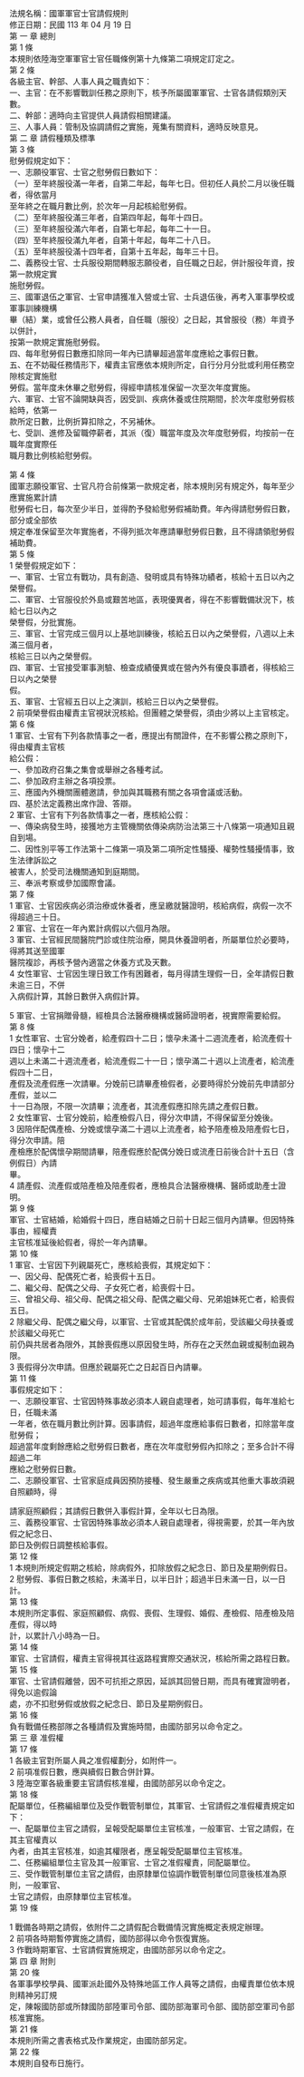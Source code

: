 法規名稱：國軍軍官士官請假規則  
修正日期：民國 113 年 04 月 19 日  
第 一 章 總則  
第 1 條  
本規則依陸海空軍軍官士官任職條例第十九條第二項規定訂定之。  
第 2 條  
各級主官、幹部、人事人員之職責如下：  
一、主官：在不影響戰訓任務之原則下，核予所屬國軍軍官、士官各請假類別天數。  
二、幹部：適時向主官提供人員請假相關建議。  
三、人事人員：管制及協調請假之實施，蒐集有關資料，適時反映意見。  
第 二 章 請假種類及標準  
第 3 條  
慰勞假規定如下：  
一、志願役軍官、士官之慰勞假日數如下：  
（一）至年終服役滿一年者，自第二年起，每年七日。但初任人員於二月以後任職者，得依當月  
至年終之在職月數比例，於次年一月起核給慰勞假。  
（二）至年終服役滿三年者，自第四年起，每年十四日。  
（三）至年終服役滿六年者，自第七年起，每年二十一日。  
（四）至年終服役滿九年者，自第十年起，每年二十八日。  
（五）至年終服役滿十四年者，自第十五年起，每年三十日。  
二、義務役士官、士兵服役期間轉服志願役者，自任職之日起，併計服役年資，按第一款規定實  
施慰勞假。  
三、國軍退伍之軍官、士官申請獲准入營或士官、士兵退伍後，再考入軍事學校或軍事訓練機構  
畢（結）業，或曾任公務人員者，自任職（服役）之日起，其曾服役（務）年資予以併計，  
按第一款規定實施慰勞假。  
四、每年慰勞假日數應扣除同一年內已請畢超過當年度應給之事假日數。  
五、在不妨礙任務情形下，權責主官應依本規則所定，自行分月分批或利用任務空隙核定實施慰  
勞假。當年度未休畢之慰勞假，得經申請核准保留一次至次年度實施。  
六、軍官、士官不論開缺與否，因受訓、疾病休養或住院期間，於次年度慰勞假核給時，依第一  
款所定日數，比例折算扣除之，不另補休。  
七、受訓、進修及留職停薪者，其派（復）職當年度及次年度慰勞假，均按前一在職年度實際任  
職月數比例核給慰勞假。  


第 4 條  
國軍志願役軍官、士官凡符合前條第一款規定者，除本規則另有規定外，每年至少應實施累計請  
慰勞假七日，每次至少半日，並得酌予發給慰勞假補助費。年內得請慰勞假日數，部分或全部依  
規定奉准保留至次年實施者，不得列抵次年應請畢慰勞假日數，且不得請領慰勞假補助費。  
第 5 條  
1 榮譽假規定如下：  
一、軍官、士官立有戰功，具有創造、發明或具有特殊功績者，核給十五日以內之榮譽假。  
二、軍官、士官服役於外島或艱苦地區，表現優異者，得在不影響戰備狀況下，核給七日以內之  
榮譽假，分批實施。  
三、軍官、士官完成三個月以上基地訓練後，核給五日以內之榮譽假，八週以上未滿三個月者，  
核給三日以內之榮譽假。  
四、軍官、士官接受軍事測驗、檢查成績優異或在營內外有優良事蹟者，得核給三日以內之榮譽  
假。  
五、軍官、士官經五日以上之演訓，核給三日以內之榮譽假。  
2 前項榮譽假由權責主官視狀況核給。但團體之榮譽假，須由少將以上主官核定。  
第 6 條  
1 軍官、士官有下列各款情事之一者，應提出有關證件，在不影響公務之原則下，得由權責主官核  
給公假：  
一、參加政府召集之集會或舉辦之各種考試。  
二、參加政府主辦之各項投票。  
三、應國內外機關團體邀請，參加與其職務有關之各項會議或活動。  
四、基於法定義務出席作證、答辯。  
2 軍官、士官有下列各款情事之一者，應核給公假：  
一、傳染病發生時，接獲地方主管機關依傳染病防治法第三十八條第一項通知且親自到場。  
二、因性別平等工作法第十二條第一項及第二項所定性騷擾、權勢性騷擾情事，致生法律訴訟之  
被害人，於受司法機關通知到庭期間。  
三、奉派考察或參加國際會議。  
第 7 條  
1 軍官、士官因疾病必須治療或休養者，應呈繳就醫證明，核給病假，病假一次不得超過三十日。  
2 軍官、士官在一年內累計病假以六個月為限。  
3 軍官、士官經民間醫院門診或住院治療，開具休養證明者，所屬單位於必要時，得將其送至國軍  
醫院複診，再核予營內適當之休養方式及天數。  
4 女性軍官、士官因生理日致工作有困難者，每月得請生理假一日，全年請假日數未逾三日，不併  
入病假計算，其餘日數併入病假計算。  


5 軍官、士官捐贈骨髓，經檢具合法醫療機構或醫師證明者，視實際需要給假。  
第 8 條  
1 女性軍官、士官分娩者，給產假四十二日；懷孕未滿十二週流產者，給流產假十四日；懷孕十二  
週以上未滿二十週流產者，給流產假二十一日；懷孕滿二十週以上流產者，給流產假四十二日，  
產假及流產假應一次請畢。分娩前已請畢產檢假者，必要時得於分娩前先申請部分產假，並以二  
十一日為限，不限一次請畢；流產者，其流產假應扣除先請之產假日數。  
2 女性軍官、士官分娩前，給產檢假八日，得分次申請，不得保留至分娩後。  
3 因陪伴配偶產檢、分娩或懷孕滿二十週以上流產者，給予陪產檢及陪產假七日，得分次申請。陪  
產檢應於配偶懷孕期間請畢，陪產假應於配偶分娩日或流產日前後合計十五日（含例假日）內請  
畢。  
4 請產假、流產假或陪產檢及陪產假者，應檢具合法醫療機構、醫師或助產士證明。  
第 9 條  
軍官、士官結婚，給婚假十四日，應自結婚之日前十日起三個月內請畢。但因特殊事由，經權責  
主官核准延後給假者，得於一年內請畢。  
第 10 條  
1 軍官、士官因下列親屬死亡，應核給喪假，其規定如下：  
一、因父母、配偶死亡者，給喪假十五日。  
二、繼父母、配偶之父母、子女死亡者，給喪假十日。  
三、曾祖父母、祖父母、配偶之祖父母、配偶之繼父母、兄弟姐妹死亡者，給喪假五日。  
2 除繼父母、配偶之繼父母，以軍官、士官或其配偶於成年前，受該繼父母扶養或於該繼父母死亡  
前仍與共居者為限外，其餘喪假應以原因發生時，所存在之天然血親或擬制血親為限。  
3 喪假得分次申請。但應於親屬死亡之日起百日內請畢。  
第 11 條  
事假規定如下：  
一、志願役軍官、士官因特殊事故必須本人親自處理者，始可請事假，每年准給七日，任職未滿  
一年者，依在職月數比例計算。因事請假，超過年度應給事假日數者，扣除當年度慰勞假；  
超過當年度剩餘應給之慰勞假日數者，應在次年度慰勞假內扣除之；至多合計不得超過二年  
應給之慰勞假日數。  
二、志願役軍官、士官家庭成員因預防接種、發生嚴重之疾病或其他重大事故須親自照顧時，得  


請家庭照顧假；其請假日數併入事假計算，全年以七日為限。  
三、義務役軍官、士官因特殊事故必須本人親自處理者，得視需要，於其一年內放假之紀念日、  
節日及例假日調整核給事假。  
第 12 條  
1 本規則所規定假期之核給，除病假外，扣除放假之紀念日、節日及星期例假日。  
2 慰勞假、事假日數之核給，未滿半日，以半日計；超過半日未滿一日，以一日計。  
第 13 條  
本規則所定事假、家庭照顧假、病假、喪假、生理假、婚假、產檢假、陪產檢及陪產假，得以時  
計，以累計八小時為一日。  
第 14 條  
軍官、士官請假，權責主官得視其往返路程實際交通狀況，核給所需之路程日數。  
第 15 條  
軍官、士官請假離營，因不可抗拒之原因，延誤其回營日期，而具有確實證明者，得免以逾假論  
處，亦不扣慰勞假或放假之紀念日、節日及星期例假日。  
第 16 條  
負有戰備任務部隊之各種請假及實施時間，由國防部另以命令定之。  
第 三 章 准假權  
第 17 條  
1 各級主官對所屬人員之准假權劃分，如附件一。  
2 前項准假日數，應與續假日數合併計算。  
3 陸海空軍各級重要主官請假核准權，由國防部另以命令定之。  
第 18 條  
配屬單位，任務編組單位及受作戰管制單位，其軍官、士官請假之准假權責規定如下：  
一、配屬單位主官之請假，呈報受配屬單位主官核准，一般軍官、士官之請假，在其主官權責以  
內者，由其主官核准，如逾其權限者，應呈報受配屬單位主官核准。  
二、任務編組單位主官及其一般軍官、士官之准假權責，同配屬單位。  
三、受作戰管制單位主官之請假，由原隸單位協調作戰管制單位同意後核准為原則，一般軍官、  
士官之請假，由原隸單位主官核准。  
第 19 條  


1 戰備各時期之請假，依附件二之請假配合戰備情況實施概定表規定辦理。  
2 前項各時期暫停實施之請假，國防部得以命令恢復實施。  
3 作戰時期軍官、士官請假實施規定，由國防部另以命令定之。  
第 四 章 附則  
第 20 條  
各軍事學校學員、國軍派赴國外及特殊地區工作人員等之請假，由權責單位依本規則精神另訂規  
定，陳報國防部或所隸國防部陸軍司令部、國防部海軍司令部、國防部空軍司令部核准實施。  
第 21 條  
本規則所需之書表格式及作業規定，由國防部另定。  
第 22 條  
本規則自發布日施行。  


